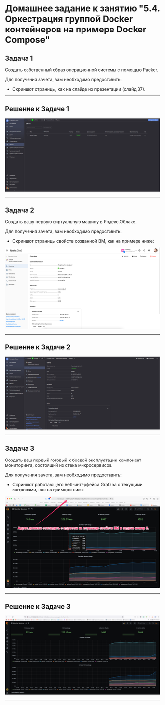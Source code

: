 # Домашнее задание к занятию "5.4. Оркестрация группой Docker контейнеров на примере Docker Compose"

## Задача 1

Создать собственный образ операционной системы с помощью Packer.

Для получения зачета, вам необходимо предоставить:
- Скриншот страницы, как на слайде из презентации (слайд 37).

---

## Решение к Задаче 1

<p align="center">
  <img src="./images/ex1.png" alt=>
</p>

---

## Задача 2

Создать вашу первую виртуальную машину в Яндекс.Облаке.

Для получения зачета, вам необходимо предоставить:
- Скриншот страницы свойств созданной ВМ, как на примере ниже:

<p align="center">
  <img src="./assets/yc_01.png" alt=>
</p>

---

## Решение к Задаче 2

<p align="center">
  <img src="./images/ex2.png" alt=>
</p>

---

## Задача 3

Создать ваш первый готовый к боевой эксплуатации компонент мониторинга, состоящий из стека микросервисов.

Для получения зачета, вам необходимо предоставить:
- Скриншот работающего веб-интерфейса Grafana с текущими метриками, как на примере ниже
<p align="center">
  <img src="./assets/yc_02.png" alt=>
</p>

---

## Решение к Задаче 3

<p align="center">
  <img src="./images/ex3.png" alt=>
</p>

---
